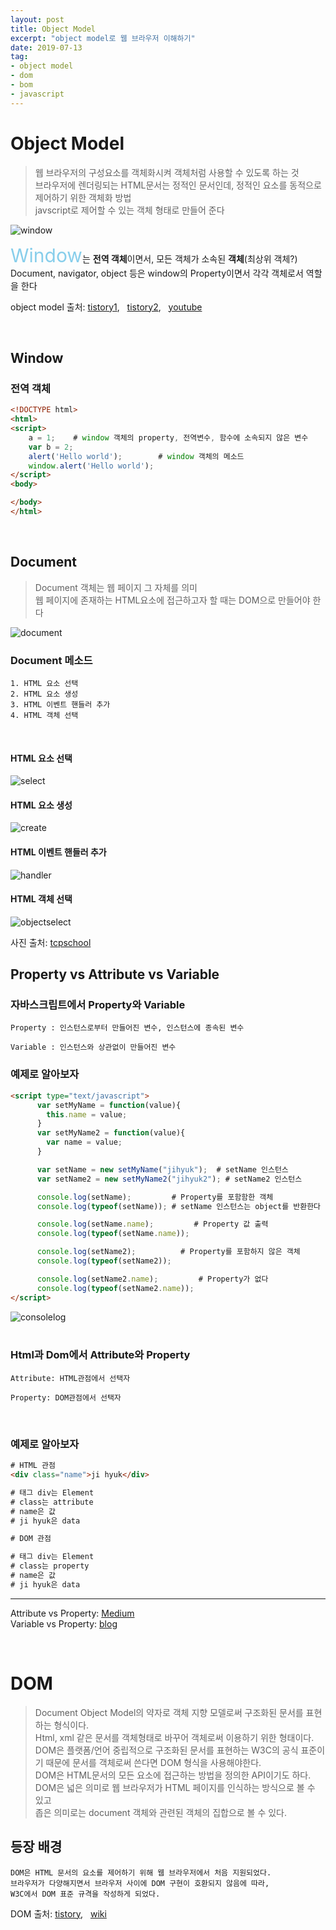 ```yaml
---
layout: post
title: Object Model 
excerpt: "object model로 웹 브라우저 이해하기"
date: 2019-07-13
tag:
- object model
- dom
- bom
- javascript
---
```



# Object Model 

> 웹 브라우저의 구성요소를 객체화시켜 객체처럼 사용할 수 있도록 하는 것 <br>
> 브라우저에 렌더링되는 HTML문서는 정적인 문서인데, 정적인 요소를 동적으로 제어하기 위한 객체화 방법<br>
> javscript로 제어할 수 있는 객체 형태로 만들어 준다 

![window](https://user-images.githubusercontent.com/33630505/61168962-0be66400-a591-11e9-9ad3-ced452f00481.JPG)
<br>

<span style="color: skyblue; font-size: 30px">Window</span>는 **전역 객체**이면서, 모든 객체가 소속된 **객체**(최상위 객체?)<br>
Document, navigator, object 등은 window의 Property이면서 각각 객체로서 역할을 한다
<br>

object model 출처: [tistory1](https://chrismare.tistory.com/28), &nbsp; [tistory2](https://bravesuccess.tistory.com/25), &nbsp; [youtube](https://www.youtube.com/watch?v=bJg4ywnaZ6Q&t=26s)<br>

<br>

## Window 

### 전역 객체

```html
<!DOCTYPE html>
<html>
<script>
    a = 1;    # window 객체의 property, 전역변수, 함수에 소속되지 않은 변수 
    var b = 2;
    alert('Hello world');        # window 객체의 메소드
    window.alert('Hello world');
</script>
<body>

</body>
</html>
```

<br>

## Document

> Document 객체는 웹 페이지 그 자체를 의미 <br>
> 웹 페이지에 존재하는 HTML요소에 접근하고자 할 때는 DOM으로 만들어야 한다


![document](https://user-images.githubusercontent.com/33630505/61169326-dba1c400-a596-11e9-8093-10a90bd40aac.JPG)
<br>

### Document 메소드 

```
1. HTML 요소 선택 
2. HTML 요소 생성 
3. HTML 이벤트 핸들러 추가 
4. HTML 객체 선택 
```

<br>

#### HTML 요소 선택

![select](https://user-images.githubusercontent.com/33630505/61169268-2f5fdd80-a596-11e9-81cb-19fa54990bbb.JPG)
<br>

#### HTML 요소 생성

![create](https://user-images.githubusercontent.com/33630505/61169273-3be43600-a596-11e9-949a-e016cd992c9d.JPG)
<br>

#### HTML 이벤트 핸들러 추가 

![handler](https://user-images.githubusercontent.com/33630505/61169274-3be43600-a596-11e9-9a60-dca3e5084fe5.JPG)
<br>

#### HTML 객체 선택 

![objectselect](https://user-images.githubusercontent.com/33630505/61169275-3c7ccc80-a596-11e9-8822-2758a0d1db71.JPG)
<br>


사진 출처: [tcpschool](http://tcpschool.com/javascript/js_dom_document)<br>



## Property vs Attribute vs Variable

### 자바스크립트에서 Property와 Variable 

```
Property : 인스턴스로부터 만들어진 변수, 인스턴스에 종속된 변수 

Variable : 인스턴스와 상관없이 만들어진 변수 
```

### 예제로 알아보자 

```html 
<script type="text/javascript">
      var setMyName = function(value){
        this.name = value;
      }
      var setMyName2 = function(value){
        var name = value;
      }

      var setName = new setMyName("jihyuk");  # setName 인스턴스
      var setName2 = new setMyName2("jihyuk2"); # setName2 인스턴스

      console.log(setName);         # Property를 포함함한 객체 
      console.log(typeof(setName)); # setName 인스턴스는 object를 반환한다

      console.log(setName.name);         # Property 값 출력
      console.log(typeof(setName.name)); 

      console.log(setName2);          # Property를 포함하지 않은 객체
      console.log(typeof(setName2));  

      console.log(setName2.name);         # Property가 없다
      console.log(typeof(setName2.name));
</script>
```

![consolelog](https://user-images.githubusercontent.com/33630505/61168413-e05f7b80-a588-11e9-8669-46914714457f.JPG)
<br>
<br>

### Html과 Dom에서 Attribute와 Property 

```
Attribute: HTML관점에서 선택자 

Property: DOM관점에서 선택자 
```

<br>

### 예제로 알아보자 

```html
# HTML 관점 
<div class="name">ji hyuk</div>

# 태그 div는 Element 
# class는 attribute 
# name은 값 
# ji hyuk은 data 

# DOM 관점 

# 태그 div는 Element 
# class는 property 
# name은 값 
# ji hyuk은 data 
```


<hr>

Attribute vs Property: [Medium](https://medium.com/hexlant/attribute-%EC%99%80-property-%EC%9D%98-%EC%B0%A8%EC%9D%B4-c6f1c91ba91)<br>
Variable vs Property: [blog](http://blog.kazikai.net/?p=18)<br>

<br>

# DOM 

> Document Object Model의 약자로 객체 지향 모델로써 구조화된 문서를 표현하는 형식이다. <br>
> Html, xml 같은 문서를 객체형태로 바꾸어 객체로써 이용하기 위한 형태이다. <br>
> DOM은 플랫폼/언어 중립적으로 구조화된 문서를 표현하는 W3C의 공식 표준이기 때문에 문서를 객체로써 쓴다면 DOM 형식을 사용해야한다. <br>
> DOM은 HTML문서의 모든 요소에 접근하는 방법을 정의한 API이기도 하다.<br>
> DOM은 넓은 의미로 웹 브라우저가 HTML 페이지를 인식하는 방식으로 볼 수 있고<br>
> 좁은 의미로는 document 객체와 관련된 객체의 집합으로 볼 수 있다.


## 등장 배경 

```
DOM은 HTML 문서의 요소를 제어하기 위해 웹 브라우저에서 처음 지원되었다.  
브라우저가 다양해지면서 브라우저 사이에 DOM 구현이 호환되지 않음에 따라, 
W3C에서 DOM 표준 규격을 작성하게 되었다.
```




DOM 출처: [tistory](https://na27.tistory.com/228), &nbsp; [wiki](https://ko.wikipedia.org/wiki/%EB%AC%B8%EC%84%9C_%EA%B0%9D%EC%B2%B4_%EB%AA%A8%EB%8D%B8)<br>

